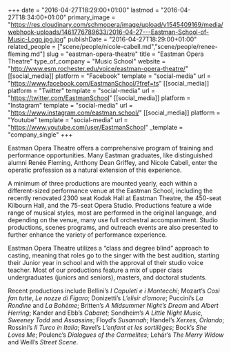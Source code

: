 +++
date = "2016-04-27T18:29:00+01:00"
lastmod = "2016-04-27T18:34:00+01:00"
primary_image = "https://res.cloudinary.com/schmopera/image/upload/v1545409169/media/webhook-uploads/1461776789633/2016-04-27---Eastman-School-of-Music-Logo.jpg.jpg"
publishDate = "2016-04-27T18:29:00+01:00"
related_people = ["scene/people/nicole-cabell.md","scene/people/renee-fleming.md"]
slug = "eastman-opera-theatre"
title = "Eastman Opera Theatre"
type_of_company = "Music School"
website = "http://www.esm.rochester.edu/voice/eastman-opera-theatre/"
[[social_media]]
platform = "Facebook"
template = "social-media"
url = "https://www.facebook.com/EastmanSchool/?fref=ts"
[[social_media]]
platform = "Twitter"
template = "social-media"
url = "https://twitter.com/EastmanSchool"
[[social_media]]
platform = "Instagram"
template = "social-media"
url = "https://www.instagram.com/eastman.school/"
[[social_media]]
platform = "Youtube"
template = "social-media"
url = "https://www.youtube.com/user/EastmanSchool"
_template = "company_single"
+++

Eastman Opera Theatre offers a comprehensive program of training and performance opportunities.  Many Eastman graduates, like distinguished alumni Renée Fleming, Anthony Dean Griffey, and Nicole Cabell, enter the operatic profession as a natural extension of this experience.

A minimum of three productions are mounted yearly, each within a different-sized performance venue at the Eastman School, including the recently renovated 2300 seat Kodak Hall at Eastman Theatre, the 450-seat Kilbourn Hall, and the 75-seat Opera Studio. Productions feature a wide range of musical styles, most are performed in the original language, and depending on the venue, many use full orchestral accompaniment. Studio productions, scenes programs, and outreach events are also presented to further enhance the variety of performance experience. 

Eastman Opera Theatre utilizes a “class and degree blind” approach to casting, meaning that roles go to the singer with the best audition, starting their Junior year in school and with the approval of their studio voice teacher. Most of our productions feature a mix of upper class undergraduates (juniors and seniors), masters, and doctoral students. 

Recent productions include Bellini’s *I Capuleti e i Montecchi*; Mozart’s *Così fan tutte*, *Le nozze di Figaro*; Donizetti’s *L’elisir d’amore*; Puccini’s *La Rondine* and *La Bohème*; Britten’s *A Midsummer Night’s Dream* and *Albert Herring*; Kander and Ebb’s *Cabaret*; Sondheim’s *A Little Night Music*, *Sweeney Todd* and *Assassins*; Floyd’s *Susannah*; Handel’s *Xerxes*, *Orlando*; Rossini’s *Il Turco in Italia*; Ravel’s *L’enfant et les sortilèges*; Bock’s *She Loves Me*; Poulenc’s *Dialogues of the Carmelites*; Lehár’s *The Merry Widow* and Weill’s *Street Scene*.
